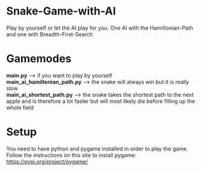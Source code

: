 # Snake-Game-with-AI
Play by yourself or let the AI play for you. One AI with the Hamiltonian-Path and one with Breadth-First-Search

# Gamemodes
**main.py** --> if you want to play by yourself  
**main_ai_hamiltonian_path.py** --> the snake will always win but it is really slow  
**main_ai_shortest_path.py** --> the snake takes the shortest path to the next apple and is therefore a lot faster but will most likely die before filling up the whole field  

# Setup
You need to have python and pygame installed in order to play the game.  
Follow the instructions on this site to install pygame: https://pypi.org/project/pygame/


